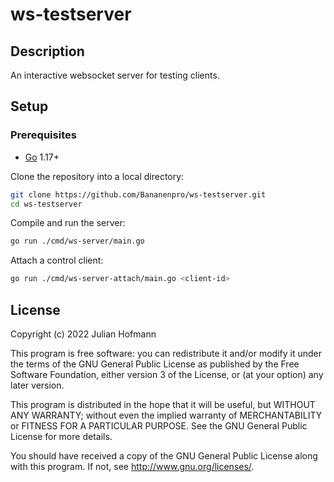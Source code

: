# ws-testserver

## Description

An interactive websocket server for testing clients.

## Setup

### Prerequisites

- [Go](https://go.dev/) 1.17+

Clone the repository into a local directory:

```sh
git clone https://github.com/Bananenpro/ws-testserver.git
cd ws-testserver
```

Compile and run the server:

```sh
go run ./cmd/ws-server/main.go
```

Attach a control client:

```sh
go run ./cmd/ws-server-attach/main.go <client-id>
```

## License

Copyright (c) 2022 Julian Hofmann

This program is free software: you can redistribute it and/or modify
it under the terms of the GNU General Public License as published by
the Free Software Foundation, either version 3 of the License, or
(at your option) any later version.

This program is distributed in the hope that it will be useful,
but WITHOUT ANY WARRANTY; without even the implied warranty of
MERCHANTABILITY or FITNESS FOR A PARTICULAR PURPOSE.  See the
GNU General Public License for more details.

You should have received a copy of the GNU General Public License
along with this program.  If not, see <http://www.gnu.org/licenses/>.
